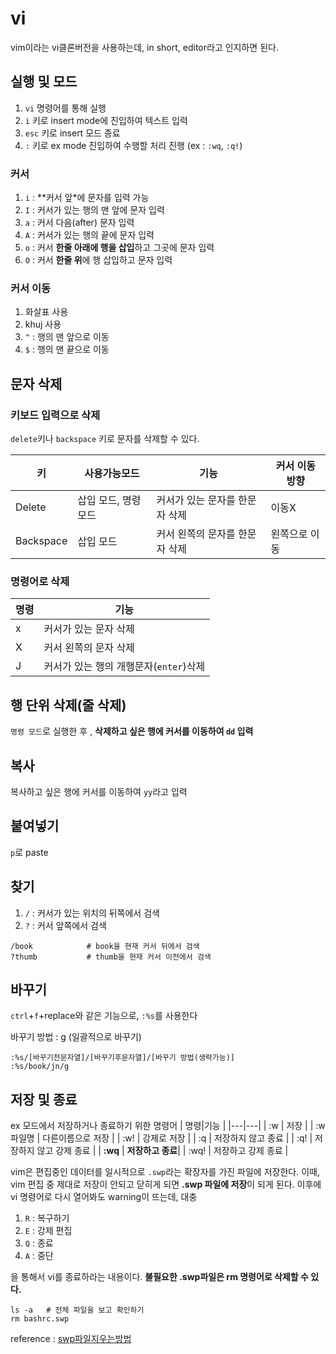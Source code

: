 # vi

vim이라는 vi클론버전을 사용하는데, in short, editor라고 인지하면 된다.

## 실행 및 모드

1. `vi` 명령어를 통해 실행 
2. `i` 키로 insert mode에 진입하여 텍스트 입력
3. `esc` 키로 insert 모드 종료
4. `:` 키로 ex mode 진입하여 수행할 처리 진행 (ex : `:wq`, `:q!`)

### 커서
1. `i` : **커서 앞*에 문자를 입력 가능
2. `I` : 커서가 있는 행의 맨 앞에 문자 입력
3. `a` : 커서 다음(after) 문자 입력
4. `A` : 커서가 있는 행의 끝에 문자 입력
5. `o` : 커서 **한줄 아래에 행을 삽입**하고 그곳에 문자 입력
6. `O` : 커서 **한줄 위**에 행 삽입하고 문자 입력

### 커서 이동
1. 화살표 사용
2. khuj 사용
3. `^` : 행의 맨 앞으로 이동
4. `$` : 행의 맨 끝으로 이동

## 문자 삭제

### 키보드 입력으로 삭제

`delete`키나 `backspace` 키로 문자를 삭제할 수 있다.

| 키  | 사용가능모드  |기능   |  커서 이동 방향 |
|---|---|---|---|
| Delete  |  삽입 모드, 명령 모드 | 커서가 있는 문자를 한문자 삭제  | 이동X  | 
|  Backspace | 삽입 모드  |  커서 왼쪽의 문자를 한문자 삭제 | 왼쪽으로 이동  |

### 명령어로 삭제
| 명령  | 기능  |
|---|---|
|  x | 커서가 있는 문자 삭제  |
| X  |  커서 왼쪽의 문자 삭제 |
| J  | 커서가 있는 행의 개행문자(`enter`)삭제  |

## 행 단위 삭제(줄 삭제)

`명령 모드`로 실행한 후 , **삭제하고 싶은 행에 커서를 이동하여 `dd` 입력**

## 복사
복사하고 싶은 행에 커서를 이동하여 `yy`라고 입력

## 붙여넣기
`p`로 paste

## 찾기
1. `/` : 커서가 있는 위치의 뒤쪽에서 검색
2. `?` : 커서 앞쪽에서 검색

```shell
/book            # book을 현재 커서 뒤에서 검색
?thumb           # thumb을 현재 커서 이전에서 검색
```

## 바꾸기
`ctrl`+`f`+replace와 같은 기능으로, `:%s`를 사용한다

바꾸기 방법  : g (일괄적으로 바꾸기)

```shell
:%s/[바꾸기전문자열]/[바꾸기후문자열]/[바꾸기 방법(생략가능)]
:%s/book/jn/g
```

## 저장 및 종료
ex 모드에서 저장하거나 종료하기 위한 명령어
|   명령|기능   |
|---|---|
|  :w | 저장   |
|  :w 파일명 |  다른이름으로 저장  |
| :w!  | 강제로 저장  |
|  :q | 저장하지 않고 종료   |
| :q!  | 저장하지 않고 강제 종료  |
|  **:wq** | **저장하고 종료**|
| :wq!  | 저장하고 강제 종료  |

vim은 편집중인 데이터를 일시적으로 `.swp`라는 확장자를 가진 파일에 저장한다. 이때, vim 편집 중 제대로 저장이 안되고 닫히게 되면 **.swp 파일에 저장**이 되게 된다.
이후에 vi 명령어로 다시 열어봐도 warning이 뜨는데, 대충 

1. `R` : 복구하기
2. `E` : 강제 편집
3. `Q` : 종료
4. `A` : 중단

을 통해서 vi를 종료하라는 내용이다. **불필요한 .swp파일은 rm 명령어로 삭제할 수 있다.**

```shell
ls -a   # 전체 파일을 보고 확인하기
rm bashrc.swp
```

reference : [swp파일지우는방법](https://superuser.com/questions/480367/whats-the-easiest-way-to-delete-vim-swapfiles-ive-already-recovered-from)

